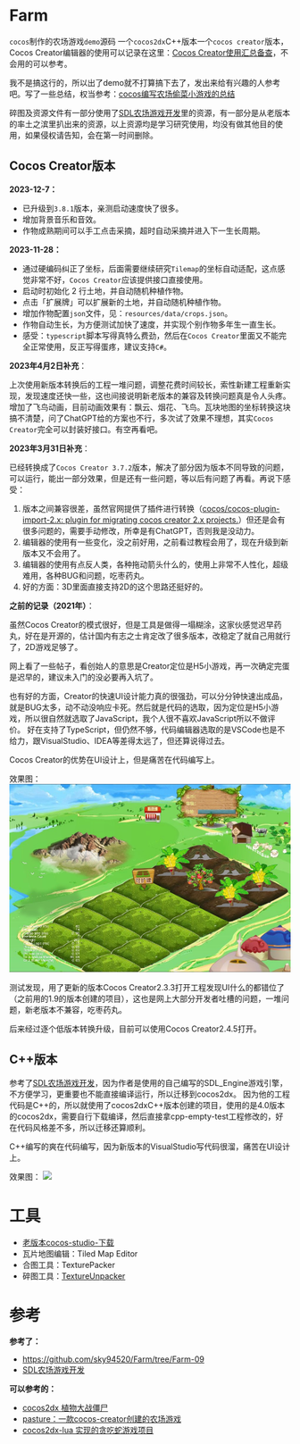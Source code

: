 # Farm
`cocos`制作的农场游戏`demo`源码 一个`cocos2dx`C++版本一个`cocos creator`版本，Cocos Creator编辑器的使用可以记录在这里：[Cocos Creator使用汇总备查](https://zhupite.com/program/cocos-creator-summary.html)，不会用的可以参考。

我不是搞这行的，所以出了demo就不打算搞下去了，发出来给有兴趣的人参考吧。写了一些总结，权当参考：[cocos编写农场偷菜小游戏的总结](https://blog.csdn.net/asmcvc/article/details/105641708)

碎图及资源文件有一部分使用了[SDL农场游戏开发](https://github.com/sky94520/Farm/tree/Farm-09)里的资源，有一部分是从老版本的率土之滨里扒出来的资源，以上资源均是学习研究使用，均没有做其他目的使用，如果侵权请告知，会在第一时间删除。



## Cocos Creator版本

**2023-12-7：**

- 已升级到`3.8.1`版本，亲测启动速度快了很多。
- 增加背景音乐和音效。
- 作物成熟期间可以手工点击采摘，超时自动采摘并进入下一生长周期。

**2023-11-28：**

- 通过硬编码纠正了坐标，后面需要继续研究`Tilemap`的坐标自动适配，这点感觉非常不好，`Cocos Creator`应该提供接口直接使用。
- 启动时初始化 2 行土地，并自动随机种植作物。
- 点击「扩展牌」可以扩展新的土地，并自动随机种植作物。
- 增加作物配置`json`文件，见：`resources/data/crops.json`。
- 作物自动生长，为方便测试加快了速度，并实现个别作物多年生一直生长。
- 感受：`typescript`脚本写得真特么费劲，然后在`Cocos Creator`里面又不能完全正常使用，反正写得蛋疼，建议支持`C#`。

**2023年4月2日补充**：

上次使用新版本转换后的工程一堆问题，调整花费时间较长，索性新建工程重新实现，发现速度还快一些，这也间接说明新老版本的兼容及转换问题真是令人头疼。增加了飞鸟动画，目前动画效果有：飘云、烟花、飞鸟。瓦块地图的坐标转换这块搞不清楚，问了ChatGPT给的方案也不行，多次试了效果不理想，其实`Cocos Creator`完全可以封装好接口。有空再看吧。



**2023年3月31日补充**：

已经转换成了`Cocos Creator 3.7.2`版本，解决了部分因为版本不同导致的问题，可以运行，能出一部分效果，但是还有一些问题，等以后有问题了再看。再说下感受：

1. 版本之间兼容很差，虽然官网提供了插件进行转换（[cocos/cocos-plugin-import-2.x: plugin for migrating cocos creator 2.x projects.](https://github.com/cocos/cocos-plugin-import-2.x)）但还是会有很多问题的，需要手动修改，所幸是有ChatGPT，否则我是没动力。
2. 编辑器的使用有一些变化，没之前好用，之前看过教程会用了，现在升级到新版本又不会用了。
3. 编辑器的使用有点反人类，各种拖动箭头什么的，使用上非常不人性化，超级难用，各种BUG和问题，吃枣药丸。
4. 好的方面：3D里面直接支持2D的这个思路还挺好的。



**之前的记录（2021年）**：

虽然Cocos Creator的模式很好，但是工具是做得一塌糊涂，这家伙感觉迟早药丸，好在是开源的，估计国内有志之士肯定改了很多版本，改稳定了就自己用就行了，2D游戏足够了。

网上看了一些帖子，看创始人的意思是Creator定位是H5小游戏，再一次确定完蛋是迟早的，建议未入门的没必要再入坑了。

也有好的方面，Creator的快速UI设计能力真的很强劲，可以分分钟快速出成品，就是BUG太多，动不动没响应卡死。然后就是代码的选取，因为定位是H5小游戏，所以很自然就选取了JavaScript，我个人很不喜欢JavaScript所以不做评价。
好在支持了TypeScript，但仍然不够，代码编辑器选取的是VSCode也是不给力，跟VisualStudio、IDEA等差得太远了，但还算说得过去。

Cocos Creator的优势在UI设计上，但是痛苦在代码编写上。

效果图：
![](./screenshot/2.jpg)

测试发现，用了更新的版本Cocos Creator2.3.3打开工程发现UI什么的都错位了（之前用的1.9的版本创建的项目），这也是网上大部分开发者吐槽的问题，一堆问题，新老版本不兼容，吃枣药丸。

后来经过逐个低版本转换升级，目前可以使用Cocos Creator2.4.5打开。



## C++版本
参考了[SDL农场游戏开发](https://github.com/sky94520/Farm/tree/Farm-09)，因为作者是使用的自己编写的SDL_Engine游戏引擎，不方便学习，更重要也不能直接编译运行，所以迁移到cocos2dx。
因为他的工程代码是C++的，所以就使用了cocos2dxC++版本创建的项目，使用的是4.0版本的cocos2dx，需要自行下载编译，然后直接拿cpp-empty-test工程修改的，好在代码风格差不多，所以迁移还算顺利。

C++编写的爽在代码编写，因为新版本的VisualStudio写代码很溜，痛苦在UI设计上。

效果图：
![](./screenshot/1.jpg)





# 工具
- [老版本cocos-studio-下载](https://github.com/fusijie/Cocos-Resource#cocos-studio-%E4%B8%8B%E8%BD%BD)
- 瓦片地图编辑：Tiled Map Editor
- 合图工具：TexturePacker
- 碎图工具：[TextureUnpacker](https://www.onlinedown.net/soft/1114992.htm)



# 参考

**参考了：**

- https://github.com/sky94520/Farm/tree/Farm-09
- [SDL农场游戏开发](https://blog.csdn.net/bull521/category_7534900.html)

**可以参考的：**

- [cocos2dx 植物大战僵尸](https://blog.csdn.net/bull521/category_6524913.html)
- [pasture：一款cocos-creator创建的农场游戏](https://github.com/shockingsrose/pasture)
- [cocos2dx-lua 实现的贪吃蛇游戏项目](https://github.com/doctording/cocos2dx_lua_snake)
